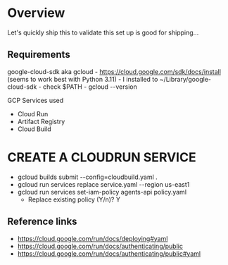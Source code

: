# Overview

Let's quickly ship this to validate this set up is good for shipping...

## Requirements

google-cloud-sdk aka gcloud - https://cloud.google.com/sdk/docs/install (seems to work best with Python 3.11)
    - I installed to ~/Library/google-cloud-sdk
    - check $PATH
    - gcloud --version

GCP Services used

- Cloud Run
- Artifact Registry
- Cloud Build

# CREATE A CLOUDRUN SERVICE

- gcloud builds submit --config=cloudbuild.yaml .
- gcloud run services replace service.yaml --region us-east1
- gcloud run services set-iam-policy agents-api policy.yaml
    - Replace existing policy (Y/n)? Y

## Reference links

- https://cloud.google.com/run/docs/deploying#yaml
- https://cloud.google.com/run/docs/authenticating/public
- https://cloud.google.com/run/docs/authenticating/public#yaml